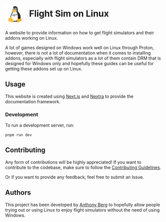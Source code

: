 <h1><img src="public/logo/flightsim-on-linux-icon.png" style="vertical-align: middle;" height="64" width="64"/>&nbsp;&nbsp;Flight Sim on Linux</h1>

A website to provide information on how to get flight simulators and their addons working on Linux.

A lot of games designed on Windows work well on Linux through Proton, however, there is not a lot of
documentation when it comes to installing addons, especially with flight simulators as a lot of them
contain DRM that is designed for Windows only and hopefully these guides can be useful for getting these
addons set up on Linux.

## Usage

This website is created using [Next.js](https://nextjs.org/) and [Nextra](https://nextra.site/) to provide
the documentation framework.

### Development

To run a development server, run:

```shell
pnpm run dev
```

## Contributing

Any form of contributions will be highly appreciated! If you want to contribute to the codebase, make
sure to follow the [Contributing Guidelines](docs/CONTRIBUTING.md).

Or if you want to provide any feedback, feel free to submit an Issue.

## Authors

This project has been developed by [Anthony Berg](https://github.com/smyalygames) to hopefully allow
people trying out or using Linux to enjoy flight simulators without the need of using Windows.
